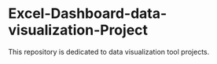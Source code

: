 # Excel-Dashboard-data-visualization-Project
This repository is dedicated to data visualization tool projects.
